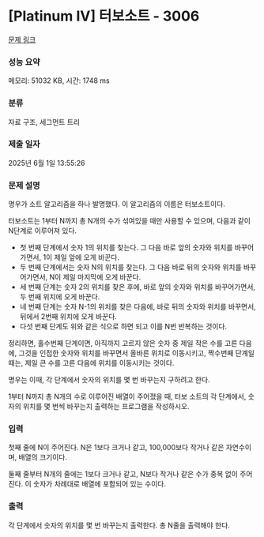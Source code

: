 # [Platinum IV] 터보소트 - 3006 

[문제 링크](https://www.acmicpc.net/problem/3006) 

### 성능 요약

메모리: 51032 KB, 시간: 1748 ms

### 분류

자료 구조, 세그먼트 트리

### 제출 일자

2025년 6월 1일 13:55:26

### 문제 설명

<p>명우가 소트 알고리즘을 하나 발명했다. 이 알고리즘의 이름은 터보소트이다. </p>

<p>터보소트는 1부터 N까지 총 N개의 수가 섞여있을 때만 사용할 수 있으며, 다음과 같이 N단계로 이루어져 있다.</p>

<ul>
	<li>첫 번째 단계에서 숫자 1의 위치를 찾는다. 그 다음 바로 앞의 숫자와 위치를 바꾸어가면서, 1이 제일 앞에 오게 바꾼다.</li>
	<li>두 번째 단계에서는 숫자 N의 위치를 찾는다. 그 다음 바로 뒤의 숫자와 위치를 바꾸어가면서, N이 제일 마지막에 오게 바꾼다.</li>
	<li>세 번째 단계는 숫자 2의 위치를 찾은 후에, 바로 앞의 숫자와 위치를 바꾸어가면서, 두 번째 위치에 오게 바꾼다.</li>
	<li>네 번째 단계는 숫자 N-1의 위치를 찾은 다음에, 바로 뒤의 숫자와 위치를 바꾸면서, 뒤에서 2번째 위치에 오게 바꾼다.</li>
	<li>다섯 번째 단계도 위와 같은 식으로 하면 되고 이를 N번 반복하는 것이다.</li>
</ul>

<p>정리하면, 홀수번째 단계이면, 아직까지 고르지 않은 숫자 중 제일 작은 수를 고른 다음에, 그것을 인접한 숫자와 위치를 바꾸면서 올바른 위치로 이동시키고, 짝수번째 단계일때는, 제일 큰 수를 고른 다음에 위치를 이동시키는 것이다.</p>

<p>명우는 이때, 각 단계에서 숫자의 위치를 몇 번 바꾸는지 구하려고 한다.</p>

<p>1부터 N까지 총 N개의 수로 이루어진 배열이 주어졌을 때, 터보 소트의 각 단계에서, 숫자의 위치를 몇 번씩 바꾸는지 출력하는 프로그램을 작성하시오.</p>

### 입력 

 <p>첫째 줄에 N이 주어진다. N은 1보다 크거나 같고, 100,000보다 작거나 같은 자연수이며, 배열의 크기이다.</p>

<p>둘째 줄부터 N개의 줄에는 1보다 크거나 같고, N보다 작거나 같은 수가 중복 없이 주어진다. 이 숫자가 차례대로 배열에 포함되어 있는 수이다.</p>

### 출력 

 <p>각 단계에서 숫자의 위치를 몇 번 바꾸는지 출력한다. 총 N줄을 출력해야 한다.</p>

